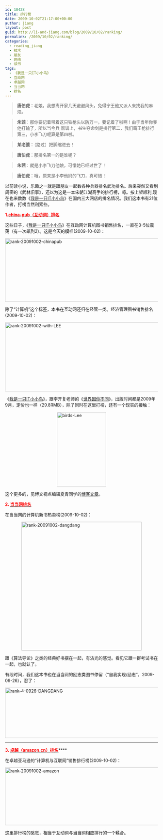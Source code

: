 ```yaml
---
id: 10428
title: 排行榜
date: 2009-10-02T21:17:00+00:00
author: jiang
layout: post
guid: http://li-and-jiang.com/blog/2009/10/02/ranking/
permalink: /2009/10/02/ranking/
categories:
  - reading_jiang
  - 技术
  - 朋友
  - 网络
  - 读书
tags:
  - 《我是一只IT小小鸟》
  - 互动网
  - 卓越网
  - 当当网
  - 排名
---
```

> **唐伯虎**：老娘，我想离开家几天避避风头，免得宁王他又派人来找我的麻烦。
  
> **朱茜**：那你要记着带着这只铁枪头以防万一，要记着了啦啊！由于当年你爹他打输了，所以当今兵 器谱上，书生夺命剑是排行第二，我们霸王枪排行第三，小李飞刀呢算是第四啦。
  
> **某老婆**：（路过）把脚缩进去！
  
> **唐伯虎**：那排名第一的是谁呢？
  
> **朱茜**：就是小李飞刀他娘，可惜她已经过世了！
  
> **唐伯虎**：哦，原来是小李他妈的飞刀，真可惜！

以前读小说，乐趣之一就是跟朋友一起数各种兵器排名武功排名。后来突然又看到周密的《武林旧事》，还以为这是一本宋朝江湖高手的排行榜，噫。按上架顺利,现在也来数数《<a href="http://www.douban.com/subject/4006425/" target="_blank">我是一只IT小小鸟</a>》在国内三大网店的排名情况。我们这本书有21位作者，打榜当然利索些。

**<span style="color: #ff0000;">1.</span>**<a href="http://www.china-pub.com/rank/index.aspx" target="_blank"><strong><span style="color: #ff0000;">china-pub（互动网）排名</span></strong></a>

这些日子，《<a href="http://www.douban.com/subject/4006425/" target="_blank">我是一只IT小小鸟</a>》在互动网计算机图书销售排名，一直在3-5位震荡（有一次飙到2）。这是今天的模样(2009-10-02)：

[<img style="border-right-width: 0px; display: block; float: none; border-top-width: 0px; border-bottom-width: 0px; margin-left: auto; border-left-width: 0px; margin-right: auto" title="rank-20091002-chinapub" src="http://jiangtanghu.com/cn/wp-content/uploads/2009/10/rank20091002chinapub-thumb.png" border="0" alt="rank-20091002-chinapub" width="562" height="208" />](http://jiangtanghu.com/cn/wp-content/uploads/2009/10/rank20091002chinapub.png)

除了“计算机”这个标签，本书在互动网还归在经管一类。经济管理图书销售排名(2009-10-02)：

[<img style="border-right-width: 0px; display: block; float: none; border-top-width: 0px; border-bottom-width: 0px; margin-left: auto; border-left-width: 0px; margin-right: auto" title="rank-20091002-with-LEE" src="http://jiangtanghu.com/cn/wp-content/uploads/2009/10/rank20091002withlee-thumb.png" border="0" alt="rank-20091002-with-LEE" width="565" height="226" />](http://jiangtanghu.com/cn/wp-content/uploads/2009/10/rank20091002withlee.png)

《<a href="http://www.douban.com/subject/4006425/" target="_blank">我是一只IT小小鸟</a>》，跟李开复老师的《<a href="www.douban.com/subject/4010196" target="_blank">世界因你不同</a>》，出版时间都是2009年9月，定价也一样（29.8RMB），除了同时在这里打榜，还有一个现实的接触：

[<img style="border-right-width: 0px; display: block; float: none; border-top-width: 0px; border-bottom-width: 0px; margin-left: auto; border-left-width: 0px; margin-right: auto" title="birds-Lee" src="http://jiangtanghu.com/cn/wp-content/uploads/2009/10/birdslee-thumb.png" border="0" alt="birds-Lee" width="162" height="244" />](http://jiangtanghu.com/cn/wp-content/uploads/2009/10/birdslee.png)

这个更多的，见博文视点编辑夏青同学的<a href="http://blog.sina.com.cn/s/blog_613e49440100f4op.html" target="_blank">博客文章</a>。

**<span style="color: #ff0000;">2. </span>**<a href="http://bang.dangdang.com/book/newBestSelling/All/01.54/_P1.htm" target="_blank"><strong><span style="color: #ff0000;">当当网排名</span></strong></a>

在当当网的计算机新书热卖榜(2009-10-02)：

[<img style="border-right-width: 0px; display: block; float: none; border-top-width: 0px; border-bottom-width: 0px; margin-left: auto; border-left-width: 0px; margin-right: auto" title="rank-20091002-dangdang" src="http://jiangtanghu.com/cn/wp-content/uploads/2009/10/rank20091002dangdang-thumb.png" border="0" alt="rank-20091002-dangdang" width="396" height="422" />](http://jiangtanghu.com/cn/wp-content/uploads/2009/10/rank20091002dangdang.png)

跟《算法导论》之类的经典好书摆在一起，有沾光的感觉。看见它跟一群考试书在一起，也就认了。

有段时间，我们这本书也在当当网的励志类图书停留（“自我实现/励志”，2009-09-26），忍了：

[<img style="border-right-width: 0px; display: block; float: none; border-top-width: 0px; border-bottom-width: 0px; margin-left: auto; border-left-width: 0px; margin-right: auto" title="rank-4-0926-DANGDANG" src="http://jiangtanghu.com/cn/wp-content/uploads/2009/10/rank40926dangdang-thumb.png" border="0" alt="rank-4-0926-DANGDANG" width="550" height="165" />](http://jiangtanghu.com/cn/wp-content/uploads/2009/10/rank40926dangdang.png)

****

**<span style="color: #ff0000;">3. </span><a href="http://www.amazon.cn/bestsellers/%E8%AE%A1%E7%AE%97%E6%9C%BA%E4%B8%8E%E4%BA%92%E8%81%94%E7%BD%91/658414051?uid=476-7843443-7415403" target="_blank"><span style="color: #ff0000;">卓越（amazon.cn）排名</span></a>******

在卓越亚马逊的“计算机与互联网”销售排行榜(2009-10-02)：

[<img style="border-right-width: 0px; display: block; float: none; border-top-width: 0px; border-bottom-width: 0px; margin-left: auto; border-left-width: 0px; margin-right: auto" title="rank-20091002-amazon" src="http://jiangtanghu.com/cn/wp-content/uploads/2009/10/rank20091002amazon-thumb.png" border="0" alt="rank-20091002-amazon" width="534" height="189" />](http://jiangtanghu.com/cn/wp-content/uploads/2009/10/rank20091002amazon.png)

这里排行榜的感觉，相当于互动网与当当网相应排行的一个糅合。
